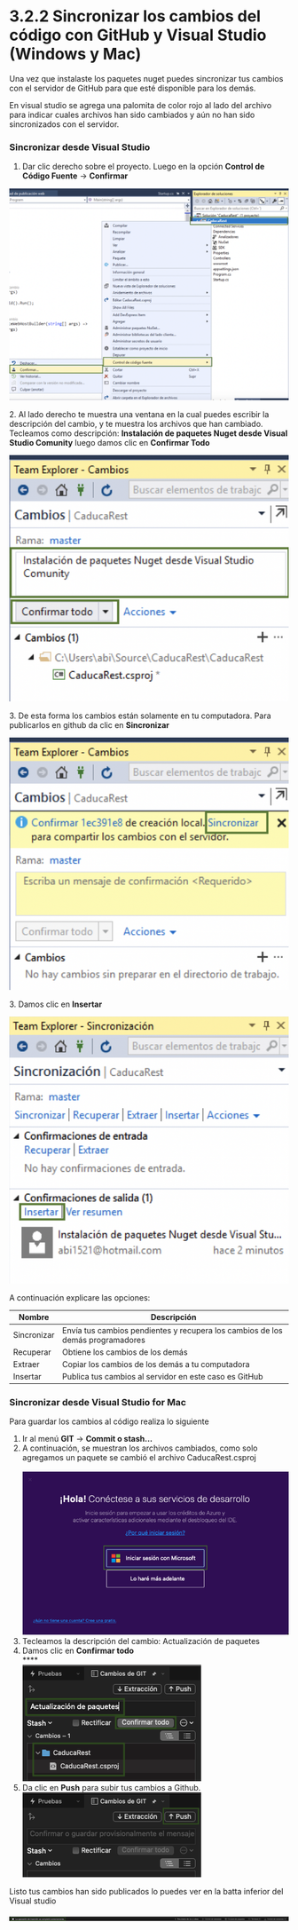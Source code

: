 # 3.2.2 Sincronizar los cambios del código con GitHub y Visual Studio (Windows y Mac)

Una vez que instalaste los paquetes nuget puedes sincronizar tus cambios con el servidor de GitHub para que esté disponible para los demás.

En visual studio se agrega una palomita de color rojo al lado del archivo para indicar cuales archivos han sido cambiados y aún no han sido sincronizados con el servidor.

### Sincronizar  desde Visual Studio

1. Dar clic derecho sobre el proyecto. Luego en la opción **Control de Código Fuente** -> **Confirmar**

![](<../../.gitbook/assets/image (16).png>)

2\. Al lado derecho te muestra una ventana en la cual puedes escribir la descripción del cambio, y te muestra los archivos que han cambiado. Tecleamos como descripción: **Instalación de paquetes Nuget desde Visual Studio Comunity** luego damos clic en **Confirmar Todo**&#x20;

![](<../../.gitbook/assets/image (15).png>)

3\. De esta forma los cambios están solamente en tu computadora. Para publicarlos en github da clic en **Sincronizar**

![](<../../.gitbook/assets/image (17).png>)

3\. Damos clic en **Insertar**

![](<../../.gitbook/assets/image (18).png>)

&#x20;A continuación explicare las opciones:

| Nombre      | Descripción                                                                    |
| ----------- | ------------------------------------------------------------------------------ |
| Sincronizar | Envía tus cambios pendientes y recupera los cambios de los demás programadores |
| Recuperar   | Obtiene los cambios de los demás                                               |
| Extraer     | Copiar los cambios de los demás a tu computadora                               |
| Insertar    | Publica tus cambios al servidor en este caso es GitHub                         |

### Sincronizar desde Visual Studio for Mac

Para guardar los cambios al código realiza lo siguiente

1. Ir al menú **GIT** -> **Commit o stash...**
2. A continuación, se muestran los archivos cambiados, como solo agregamos un paquete se cambió el archivo CaducaRest.csproj\
   \
   ![](<../../.gitbook/assets/image (617).png>)
3. Tecleamos la descripción del cambio: Actualización de paquetes
4. Damos clic en **Confirmar todo**\
   ****\
   ****<img src="../../.gitbook/assets/image (619).png" alt="" data-size="original">****
5. Da clic en **Push** para subir tus cambios a Github. \
   <img src="../../.gitbook/assets/image (623) (1) (1).png" alt="" data-size="original">

Listo tus cambios han sido publicados lo puedes ver en la batta inferior del Visual studio

![](<../../.gitbook/assets/image (626).png>)

